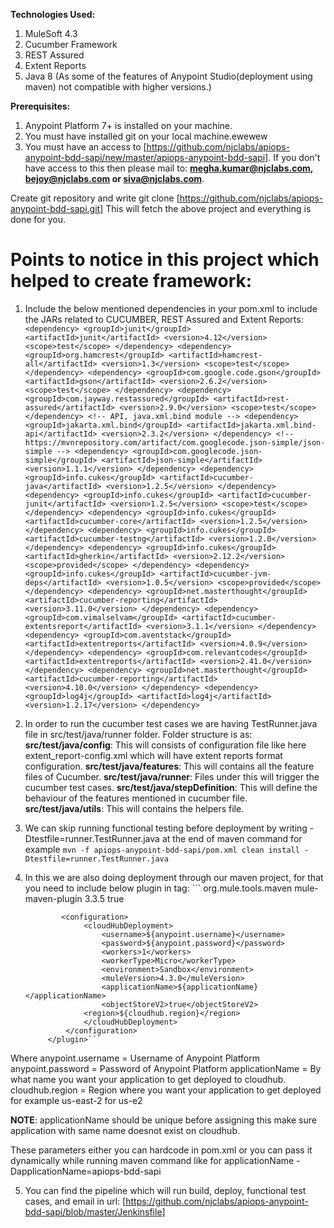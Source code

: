 **Technologies Used:**
1. MuleSoft 4.3
2. Cucumber Framework
3. REST Assured
4. Extent Reports
5. Java 8 (As some of the features of Anypoint Studio(deployment using maven) not compatible with higher versions.)

**Prerequisites:**
1. Anypoint Platform 7+ is installed on your machine.
2. You must have installed git on your local machine.ewewew
3. You must have an access to [https://github.com/njclabs/apiops-anypoint-bdd-sapi/new/master/apiops-anypoint-bdd-sapi]. 
If you don't have access to this then please mail to: **megha.kumar@njclabs.com, bejoy@njclabs.com or siva@njclabs.com**.

Create git repository and write git clone [https://github.com/njclabs/apiops-anypoint-bdd-sapi.git]
This will fetch the above project and everything is done for you.

# Points to notice in this project which helped to create framework:

1. Include the below mentioned dependencies in your pom.xml to include the JARs related to CUCUMBER, REST Assured and Extent Reports:
		```
		<dependency>
			<groupId>junit</groupId>
			<artifactId>junit</artifactId>
			<version>4.12</version>
			<scope>test</scope>
		</dependency>
		<dependency>
			<groupId>org.hamcrest</groupId>
			<artifactId>hamcrest-all</artifactId>
			<version>1.3</version>
			<scope>test</scope>
		</dependency>
		<dependency>
			<groupId>com.google.code.gson</groupId>
			<artifactId>gson</artifactId>
			<version>2.6.2</version>
			<scope>test</scope>
		</dependency>
		<dependency>
			<groupId>com.jayway.restassured</groupId>
			<artifactId>rest-assured</artifactId>
			<version>2.9.0</version>
			<scope>test</scope>
		</dependency>
		<!-- API, java.xml.bind module -->
		<dependency>
    			<groupId>jakarta.xml.bind</groupId>
    			<artifactId>jakarta.xml.bind-api</artifactId>
    			<version>2.3.2</version>
		</dependency>
		<!-- https://mvnrepository.com/artifact/com.googlecode.json-simple/json-simple -->
		<dependency>
    			<groupId>com.googlecode.json-simple</groupId>
    			<artifactId>json-simple</artifactId>
    			<version>1.1.1</version>
		</dependency>
		<dependency>
			<groupId>info.cukes</groupId>
			<artifactId>cucumber-java</artifactId>
			<version>1.2.5</version>
		</dependency>
		<dependency>
			<groupId>info.cukes</groupId>
			<artifactId>cucumber-junit</artifactId>
			<version>1.2.5</version>
			<scope>test</scope>
		</dependency>
		<dependency>
    			<groupId>info.cukes</groupId>
    			<artifactId>cucumber-core</artifactId>
    			<version>1.2.5</version>
		</dependency>
		<dependency>
			<groupId>info.cukes</groupId>
			<artifactId>cucumber-testng</artifactId>
			<version>1.2.0</version>
		</dependency>
		<dependency>
    			<groupId>info.cukes</groupId>
    			<artifactId>gherkin</artifactId>
    			<version>2.12.2</version>
    			<scope>provided</scope>
		</dependency>
  		<dependency>
        		<groupId>info.cukes</groupId>
        		<artifactId>cucumber-jvm-deps</artifactId>
        		<version>1.0.5</version>
        		<scope>provided</scope>
        	</dependency>
         	<dependency>
    			<groupId>net.masterthought</groupId>
    			<artifactId>cucumber-reporting</artifactId>
    			<version>3.11.0</version>
		</dependency>
		<dependency>
			<groupId>com.vimalselvam</groupId>
			<artifactId>cucumber-extentsreport</artifactId>
			<version>3.1.1</version>
		</dependency>
		<dependency>
			<groupId>com.aventstack</groupId>
			<artifactId>extentreports</artifactId>
			<version>4.0.9</version>
		</dependency>
		<dependency>
			<groupId>com.relevantcodes</groupId>
			<artifactId>extentreports</artifactId>
			<version>2.41.0</version>
		</dependency>
		<dependency>
			<groupId>net.masterthought</groupId>
			<artifactId>cucumber-reporting</artifactId>
			<version>4.10.0</version>
		</dependency>
		<dependency>
			<groupId>log4j</groupId>
			<artifactId>log4j</artifactId>
			<version>1.2.17</version>
		</dependency>```
    
2. In order to run the cucumber test cases we are having TestRunner.java file in src/test/java/runner folder.
Folder structure is as:
**src/test/java/config**: This will consists of configuration file like here extent_report-config.xml which will have extent reports format configuration.
**src/test/java/features**: This will contains all the feature files of Cucumber.
**src/test/java/runner**: Files under this will trigger the cucumber test cases.
**src/test/java/stepDefinition**: This will define the behaviour of the features mentioned in cucumber file.
**src/test/java/utils**: This will contains the helpers file.
 
3. We can skip running functional testing before deployment by writing -Dtestfile=runner.TestRunner.java at the end of maven command for example 
``` mvn -f apiops-anypoint-bdd-sapi/pom.xml clean install -Dtestfile=runner.TestRunner.java ```
 
4. In this we are also doing deployment through our maven project, for that you need to include below plugin in <plugins> tag:
 			  ```<plugin>
				<groupId>org.mule.tools.maven</groupId>
   				<artifactId>mule-maven-plugin</artifactId>
   				<version>3.3.5</version>
   				<extensions>true</extensions>

			   <configuration>
 		     		<cloudHubDeployment>
        			 	<username>${anypoint.username}</username>
         				<password>${anypoint.password}</password>         
         				<workers>1</workers>
         				<workerType>Micro</workerType>
         				<environment>Sandbox</environment>
         				<muleVersion>4.3.0</muleVersion>
         				<applicationName>${applicationName}</applicationName>
         				<objectStoreV2>true</objectStoreV2>
					<region>${cloudhub.region}</region>
      				</cloudHubDeployment>
   				</configuration>
			</plugin>```
 
Where 
anypoint.username = Username of Anypoint Platform
anypoint.password = Password of Anypoint Platform
applicationName = By what name you want your application to get deployed to cloudhub.
cloudhub.region = Region where you want your application to get deployed for example us-east-2 for us-e2

**NOTE**: applicationName should be unique before assigning this make sure application with same name doesnot exist on cloudhub.

These parameters either you can hardcode in pom.xml or you can pass it dynamically while running maven command 
like for applicationName -DapplicationName=apiops-bdd-sapi

 5. You can find the pipeline which will run build, deploy, functional test cases, and email in url:
[https://github.com/njclabs/apiops-anypoint-bdd-sapi/blob/master/Jenkinsfile] 

